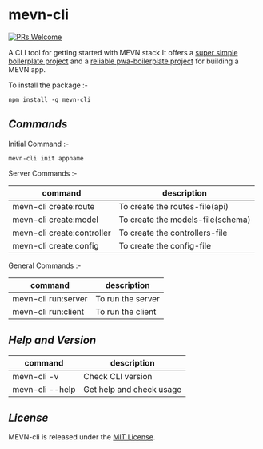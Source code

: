 # mevn-cli
[![PRs Welcome](https://img.shields.io/badge/PRs-welcome-brightgreen.svg?style=flat-square)](http://makeapullrequest.com)

A CLI tool for getting started with MEVN stack.It offers a [super simple boilerplate project](https://github.com/Madlabsinc/mevn-boilerplate) and a [reliable pwa-boilerplate project](https://github.com/MadlabsInc/mevn-pwa-boilerplate) for building a MEVN app. 


To install the package :-
```
npm install -g mevn-cli
```

## *Commands* 
Initial Command :-
```
mevn-cli init appname
```
Server Commands :-

| command | description |
| ------- | ----------- |
| mevn-cli create:route  | To create the routes-file(api) |
| mevn-cli create:model  | To create the models-file(schema) |
| mevn-cli create:controller |  To create the controllers-file |
| mevn-cli create:config  | To create the config-file |

General Commands :-

| command | description |
| -------------- |  ---------------- |
| mevn-cli run:server | To run the server |
| mevn-cli run:client | To run the client |


## *Help and Version*


| command | description
| --- | --- |
| mevn-cli -v | Check CLI version |
| mevn-cli --help  | Get help and check usage |


## *License*

MEVN-cli is released under the [MIT License](http://www.opensource.org/licenses/MIT).
